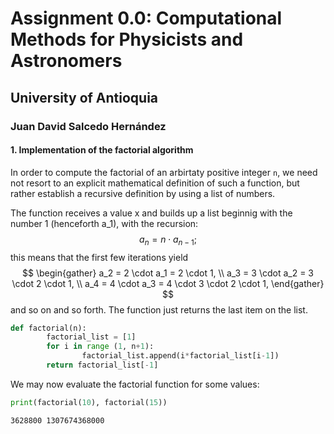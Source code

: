 # Assignment 0.0: Computational Methods for Physicists and Astronomers 
## University of Antioquia
### Juan David Salcedo Hernández

#### 1. Implementation of the factorial algorithm
In order to compute the factorial of an arbirtaty positive integer `n`, we need not resort to an explicit mathematical definition of such a function, but rather establish a recursive definition by using a list of numbers.

The function receives a value x and builds up a list beginnig with the number 1 (henceforth a_1), with the recursion:
$$
a_n = n \cdot a_{n-1};
$$
this means that the first few iterations yield
$$
\begin{gather}
a_2 = 2 \cdot a_1 = 2 \cdot 1, \\
a_3 = 3 \cdot a_2 = 3 \cdot 2 \cdot 1, \\
a_4 = 4 \cdot a_3 = 4 \cdot 3 \cdot 2 \cdot 1,
\end{gather}
$$
and so on and so forth. The function just returns the last item on the list.
<!-- name: factorial -->
```python
def factorial(n):
        factorial_list = [1]
        for i in range (1, n+1):
                factorial_list.append(i*factorial_list[i-1])
        return factorial_list[-1]
```
We may now evaluate the factorial function for some values:
<!-- target: output1, require: factorial -->
```python
print(factorial(10), factorial(15))
```
<!-- name: output1 -->
```
3628800 1307674368000
```
